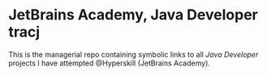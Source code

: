 # JetBrains Academy, Java Developer tracj

This is the managerial repo containing symbolic links to all *Java Developer* projects I have attempted @Hyperskill (JetBrains Academy).
